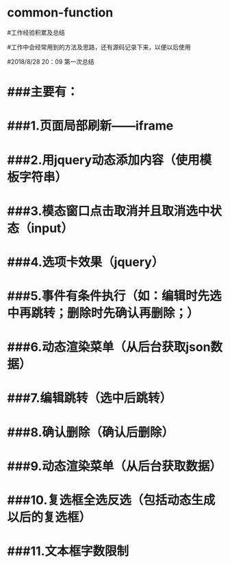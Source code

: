 # common-function

#工作经验积累及总结

#工作中会经常用到的方法及思路，还有源码记录下来，以便以后使用

#2018/8/28 20：09 第一次总结
# ###主要有：
#       ###1.页面局部刷新——iframe
#       ###2.用jquery动态添加内容（使用模板字符串）
#       ###3.模态窗口点击取消并且取消选中状态（input）
#       ###4.选项卡效果（jquery）
#       ###5.事件有条件执行（如：编辑时先选中再跳转；删除时先确认再删除；）
#       ###6.动态渲染菜单（从后台获取json数据）
#       ###7.编辑跳转（选中后跳转）
#       ###8.确认删除（确认后删除）
#       ###9.动态渲染菜单（从后台获取数据）
#       ###10.复选框全选反选（包括动态生成以后的复选框）
#       ###11.文本框字数限制